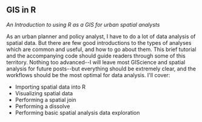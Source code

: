 ## GIS in R

*An Introduction to using R as a GIS for urban spatial analysts*

As an urban planner and policy analyst, I have to do a lot of data analysis of spatial data. But there are few good introductions to the types of analyses which are common and useful, and how to go about them. This brief tutorial and the accompanying code should guide readers through some of this territory. Nothing too advanced--I will leave most GIScience and spatial analysis for future posts--but everything should be extremely clear, and the workflows should be the most optimal for data analysis. I'll cover:

- Importing spatial data into R
- Visualizing spatial data
- Performing a spatial join
- Performing a dissolve
- Performing basic spatial analysis data exploration
